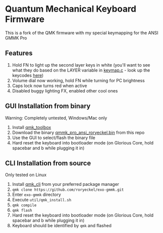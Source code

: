 # Quantum Mechanical Keyboard Firmware

This is a fork of the QMK firmware with my special keymapping for the ANSI GMMK Pro

## Features
1. Hold FN to light up the second layer keys in white (you'll want to see what they do based on the LAYER variable in [keymap.c](https://github.com/roryeckel/exo-gmmk/blob/e11195a1ec17c0f14a3fc4c4a2e45d27ca324a8d/keyboards/gmmk/pro/ansi/keymaps/roryeckel/keymap.c) - look up the keycodes [here](https://github.com/qmk/qmk_firmware/blob/master/docs/keycodes.md))
2. Volume dial now working, hold FN while turning for PC brightness
3. Caps lock now turns red when active
4. Disabled buggy lighting FX, enabled other cool ones

## GUI Installation from binary
Warning: Completely untested, Windows/Mac only
1. Install [qmk_toolbox](https://github.com/qmk/qmk_toolbox)
2. Download the binary [qmmk_pro_ansi_roryeckel.bin](https://github.com/roryeckel/exo-gmmk/blob/master/gmmk_pro_ansi_roryeckel.bin) from this repo
3. Use the GUI to select/flash the binary file
4. Hard reset the keyboard into bootloader mode (on Glorious Core, hold spacebar and b while plugging it in)

## CLI Installation from source
Only tested on Linux
1. Install [qmk_cli](https://github.com/qmk/qmk_cli) from your preferred package manager
2. `qmk clone https://github.com/roryeckel/exo-gmmk.git`
3. Enter `exo-gmmk` directory
4. Execute `util/qmk_install.sh`
5. `qmk compile`
6. `qmk flash`
7. Hard reset the keyboard into bootloader mode (on Glorious Core, hold spacebar and b while plugging it in)
8. Keyboard should be identified by `qmk` and flashed
